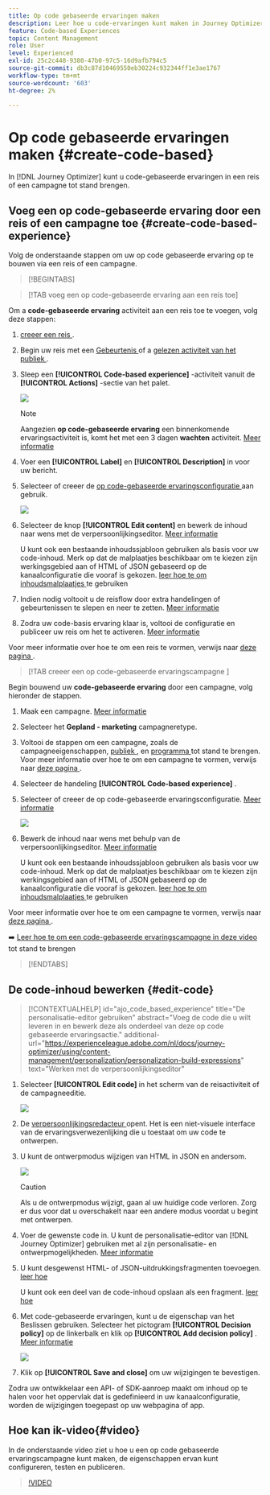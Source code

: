 ```yaml
---
title: Op code gebaseerde ervaringen maken
description: Leer hoe u code-ervaringen kunt maken in Journey Optimizer
feature: Code-based Experiences
topic: Content Management
role: User
level: Experienced
exl-id: 25c2c448-9380-47b0-97c5-16d9afb794c5
source-git-commit: db3c87d10469550eb30224c932344ff1e3ae1767
workflow-type: tm+mt
source-wordcount: '603'
ht-degree: 2%

---
```


# Op code gebaseerde ervaringen maken {#create-code-based}

In [!DNL Journey Optimizer] kunt u code-gebaseerde ervaringen in een reis of een campagne tot stand brengen.

## Voeg een op code-gebaseerde ervaring door een reis of een campagne toe {#create-code-based-experience}

Volg de onderstaande stappen om uw op code gebaseerde ervaring op te bouwen via een reis of een campagne.

>[!BEGINTABS]

>[!TAB voeg een op code-gebaseerde ervaring aan een reis  toe]

Om a **code-gebaseerde ervaring** activiteit aan een reis toe te voegen, volg deze stappen:

1. [ creeer een reis ](../building-journeys/journey-gs.md).

1. Begin uw reis met een [ Gebeurtenis ](../building-journeys/general-events.md) of a [ gelezen activiteit van het publiek ](../building-journeys/read-audience.md).

1. Sleep een **[!UICONTROL Code-based experience]** -activiteit vanuit de **[!UICONTROL Actions]** -sectie van het palet.

   ![](assets/code-based-activity-journey.png)

   >[!NOTE]
   >
   >Aangezien **op code-gebaseerde ervaring** een binnenkomende ervaringsactiviteit is, komt het met een 3 dagen **wachten** activiteit. [Meer informatie](../building-journeys/wait-activity.md#auto-wait-node)

1. Voer een **[!UICONTROL Label]** en **[!UICONTROL Description]** in voor uw bericht.

1. Selecteer of creeer de [ op code-gebaseerde ervaringsconfiguratie ](code-based-configuration.md) aan gebruik.

   ![](assets/code-based-activity-config.png)

1. Selecteer de knop **[!UICONTROL Edit content]** en bewerk de inhoud naar wens met de verpersoonlijkingseditor. [Meer informatie](#edit-code)

   U kunt ook een bestaande inhoudssjabloon gebruiken als basis voor uw code-inhoud. Merk op dat de malplaatjes beschikbaar om te kiezen zijn werkingsgebied aan of HTML of JSON gebaseerd op de kanaalconfiguratie die vooraf is gekozen. [ leer hoe te om inhoudsmalplaatjes ](../content-management/use-content-templates.md) te gebruiken

1. Indien nodig voltooit u de reisflow door extra handelingen of gebeurtenissen te slepen en neer te zetten. [Meer informatie](../building-journeys/about-journey-activities.md)

1. Zodra uw code-basis ervaring klaar is, voltooi de configuratie en publiceer uw reis om het te activeren. [Meer informatie](../building-journeys/publishing-the-journey.md)

Voor meer informatie over hoe te om een reis te vormen, verwijs naar [ deze pagina ](../building-journeys/journey-gs.md).

>[!TAB  creeer een op code-gebaseerde ervaringscampagne ]

Begin bouwend uw **code-gebaseerde ervaring** door een campagne, volg hieronder de stappen.

1. Maak een campagne. [Meer informatie](../campaigns/create-campaign.md)

1. Selecteer het **Gepland - marketing** campagneretype.

1. Voltooi de stappen om een campagne, zoals de campagneeigenschappen, [ publiek ](../audience/about-audiences.md), en [ programma ](../campaigns/create-campaign.md#schedule) tot stand te brengen. Voor meer informatie over hoe te om een campagne te vormen, verwijs naar [ deze pagina ](../campaigns/get-started-with-campaigns.md).

1. Selecteer de handeling **[!UICONTROL Code-based experience]** .

1. Selecteer of creeer de op code-gebaseerde ervaringsconfiguratie. [Meer informatie](code-based-configuration.md)

   ![](assets/code-based-campaign-surface.png)

1. Bewerk de inhoud naar wens met behulp van de verpersoonlijkingseditor. [Meer informatie](#edit-code)

   U kunt ook een bestaande inhoudssjabloon gebruiken als basis voor uw code-inhoud. Merk op dat de malplaatjes beschikbaar om te kiezen zijn werkingsgebied aan of HTML of JSON gebaseerd op de kanaalconfiguratie die vooraf is gekozen. [ leer hoe te om inhoudsmalplaatjes ](../content-management/use-content-templates.md) te gebruiken

   <!--![](assets/code-based-campaign-edit-content.png)-->

Voor meer informatie over hoe te om een campagne te vormen, verwijs naar [ deze pagina ](../campaigns/get-started-with-campaigns.md).

➡️ [ Leer hoe te om een code-gebaseerde ervaringscampagne in deze video ](#video) tot stand te brengen

>[!ENDTABS]

## De code-inhoud bewerken {#edit-code}

>[!CONTEXTUALHELP]
>id="ajo_code_based_experience"
>title="De personalisatie-editor gebruiken"
>abstract="Voeg de code die u wilt leveren in en bewerk deze als onderdeel van deze op code gebaseerde ervaringsactie."
>additional-url="https://experienceleague.adobe.com/nl/docs/journey-optimizer/using/content-management/personalization/personalization-build-expressions" text="Werken met de verpersoonlijkingseditor"

1. Selecteer **[!UICONTROL Edit code]** in het scherm van de reisactiviteit of de campagneeditie.

   ![](assets/code-based-campaign-edit-code.png)

1. De [ verpersoonlijkingsredacteur ](../personalization/personalization-build-expressions.md) opent. Het is een niet-visuele interface van de ervaringsverwezenlijking die u toestaat om uw code te ontwerpen.

1. U kunt de ontwerpmodus wijzigen van HTML in JSON en andersom.

   ![](assets/code-based-campaign-code-editor.png)

   >[!CAUTION]
   >
   >Als u de ontwerpmodus wijzigt, gaan al uw huidige code verloren. Zorg er dus voor dat u overschakelt naar een andere modus voordat u begint met ontwerpen.

1. Voer de gewenste code in. U kunt de personalisatie-editor van [!DNL Journey Optimizer] gebruiken met al zijn personalisatie- en ontwerpmogelijkheden. [Meer informatie](../personalization/personalization-build-expressions.md)

1. U kunt desgewenst HTML- of JSON-uitdrukkingsfragmenten toevoegen. [ leer hoe ](../personalization/use-expression-fragments.md)

   U kunt ook een deel van de code-inhoud opslaan als een fragment. [ leer hoe ](../content-management/fragments.md#save-as-expression-fragment)

1. Met code-gebaseerde ervaringen, kunt u de eigenschap van het Beslissen gebruiken. Selecteer het pictogram **[!UICONTROL Decision policy]** op de linkerbalk en klik op **[!UICONTROL Add decision policy]** . [Meer informatie](../experience-decisioning/create-decision.md)

   ![](assets/code-based-campaign-create-decision.png)

1. Klik op **[!UICONTROL Save and close]** om uw wijzigingen te bevestigen.

Zodra uw ontwikkelaar een API- of SDK-aanroep maakt om inhoud op te halen voor het oppervlak dat is gedefinieerd in uw kanaalconfiguratie, worden de wijzigingen toegepast op uw webpagina of app.

## Hoe kan ik-video{#video}

In de onderstaande video ziet u hoe u een op code gebaseerde ervaringscampagne kunt maken, de eigenschappen ervan kunt configureren, testen en publiceren.

>[!VIDEO](https://video.tv.adobe.com/v/3449459/?quality=12&learn=on&captions=dut)
